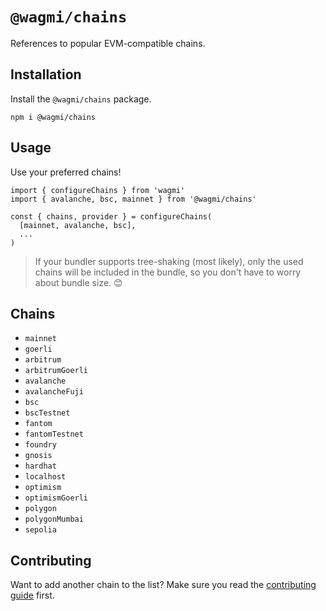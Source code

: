 # `@wagmi/chains`

References to popular EVM-compatible chains.

## Installation

Install the `@wagmi/chains` package.

```
npm i @wagmi/chains
```

## Usage

Use your preferred chains!

```tsx
import { configureChains } from 'wagmi'
import { avalanche, bsc, mainnet } from '@wagmi/chains'

const { chains, provider } = configureChains(
  [mainnet, avalanche, bsc],
  ...
)
```

> If your bundler supports tree-shaking (most likely), only the used chains will be included in the bundle, so you don't have to worry about bundle size. 😊

## Chains

- `mainnet`
- `goerli`
- `arbitrum`
- `arbitrumGoerli`
- `avalanche`
- `avalancheFuji`
- `bsc`
- `bscTestnet`
- `fantom`
- `fantomTestnet`
- `foundry`
- `gnosis`
- `hardhat`
- `localhost`
- `optimism`
- `optimismGoerli`
- `polygon`
- `polygonMumbai`
- `sepolia`

## Contributing

Want to add another chain to the list? Make sure you read the [contributing guide](../../.github/CONTRIBUTING.md) first.
